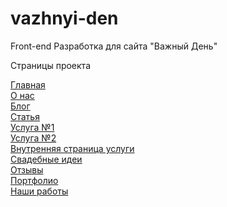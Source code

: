 # vazhnyi-den
 Front-end Разработка для сайта "Важный День"



Страницы проекта

<a href="https://vazhnyi-den.vercel.app/">
  Главная
</a>
<br>
<a href="https://vazhnyi-den.vercel.app/about.html">
    О нас
</a>
<br>
<a href="https://vazhnyi-den.vercel.app/blog.html">
    Блог
</a>
<br>
<a href="https://vazhnyi-den.vercel.app/article.html">
    Статья
</a>
<br>
<a href="https://vazhnyi-den.vercel.app/services.html">
    Услуга №1
</a>
<br>
<a href="https://vazhnyi-den.vercel.app/services-2.html">
    Услуга №2
</a>
<br>
<a href="https://vazhnyi-den.vercel.app/decorate.html">
    Внутренняя страница услуги
</a>
<br>
<a href="https://vazhnyi-den.vercel.app/ideas.html">
    Свадебные идеи
</a>
<br>
<a href="https://vazhnyi-den.vercel.app/reviews.html">
    Отзывы
</a>
<br>
<a href="https://vazhnyi-den.vercel.app/portfolio.html">
    Портфолио
</a>
<br>
<a href="https://vazhnyi-den.vercel.app/works.html">
    Наши работы
</a>
<br>
